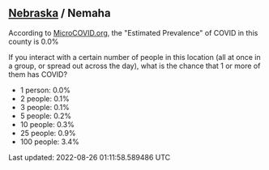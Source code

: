 
## [Nebraska](/united-states/nebraska) / Nemaha

According to [MicroCOVID.org](http://microcovid.org),
the "Estimated Prevalence" of COVID in this county is 0.0%

If you interact with a certain number of people in this location
(all at once in a group, or spread out across the day), what is the chance that
1 or more of them has COVID?

- 1 person: 0.0%
- 2 people: 0.1%
- 3 people: 0.1%
- 5 people: 0.2%
- 10 people: 0.3%
- 25 people: 0.9%
- 100 people: 3.4%

Last updated: 2022-08-26 01:11:58.589486 UTC
